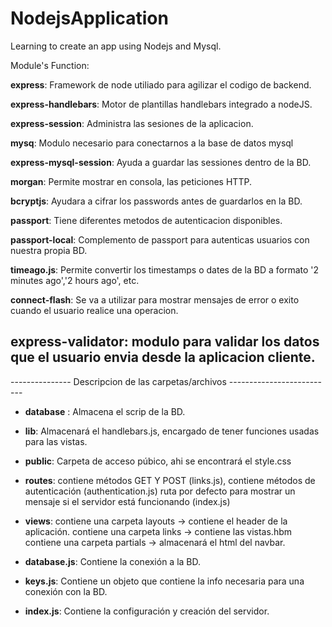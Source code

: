 # NodejsApplication
Learning to create an app using Nodejs and Mysql.


Module's Function:

**express**:
Framework de node utiliado para agilizar el codigo de backend.

**express-handlebars**:
Motor de plantillas handlebars integrado a nodeJS.

**express-session**:
Administra las sesiones de la aplicacion.

**mysq**:
Modulo necesario para conectarnos a la base de datos mysql

**express-mysql-session**:
Ayuda a guardar las sessiones dentro de la BD.

**morgan**:
Permite mostrar en consola, las peticiones HTTP.

**bcryptjs**:
Ayudara a cifrar los passwords antes de guardarlos en la BD.

**passport**:
Tiene diferentes metodos de autenticacion disponibles.

**passport-local**:
Complemento de passport para autenticas usuarios
con nuestra propia BD.

**timeago.js**:
Permite convertir los timestamps o dates de la BD a formato
'2 minutes ago','2 hours ago', etc.

**connect-flash**:
Se va a utilizar para mostrar mensajes de error o exito
cuando el usuario realice una operacion.

**express-validator**:
modulo para validar los datos que el usuario envia desde la aplicacion cliente.
-------------------------------------------------------------------------------
--------------- Descripcion de las carpetas/archivos --------------------------


- **database** : Almacena el scrip de la BD.
	
- **lib**: Almacenará el handlebars.js, encargado de tener funciones usadas para las vistas.
	
- **public**: Carpeta de acceso púbico, ahi se encontrará el style.css
	
- **routes**: contiene métodos GET Y POST (links.js),
			  contiene métodos de autenticación (authentication.js)
			  ruta por defecto para mostrar un mensaje si el servidor está funcionando (index.js)
	
- **views**: contiene una carpeta layouts -> contiene el header de la aplicación.
			 contiene una carpeta links -> contiene las vistas.hbm
			 contiene una carpeta partials -> almacenará el html del navbar.
	
- **database.js**: Contiene la conexión a la BD.
	
- **keys.js**: Contiene un objeto que contiene la info necesaria para una conexión con la BD.
	
- **index.js**: Contiene la configuración y creación del servidor.
	

